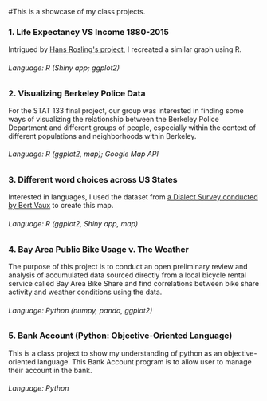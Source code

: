 #This is a showcase of my class projects.

### 1. Life Expectancy VS Income 1880-2015
Intrigued by [Hans Rosling's project](https://www.youtube.com/watch?v=jbkSRLYSojo), I recreated a similar graph using R.

###### Language: R (Shiny app; ggplot2)

### 2. Visualizing Berkeley Police Data
For the STAT 133 final project, our group was interested in finding some ways of visualizing the relationship
between the Berkeley Police Department and different groups of people, especially within the context of different
populations and neighborhoods within Berkeley.
###### Language: R (ggplot2, map); Google Map API

### 3. Different word choices across US States
Interested in languages, I used the dataset from [a Dialect Survey conducted by Bert Vaux](http://www4.uwm.edu/FLL/linguistics/dialect/index.html) to create this map. 
###### Language: R (ggplot2, Shiny app, map)

### 4. Bay Area Public Bike Usage v. The Weather
The purpose of this project is to conduct an open preliminary review and analysis of accumulated data sourced directly from a local bicycle rental service called Bay Area Bike Share and find correlations between bike share activity and weather conditions using the data.
###### Language: Python (numpy, panda, ggplot2)

### 5. Bank Account (Python: Objective-Oriented Language)
This is a class project to show my understanding of python as an objective-oriented language. This Bank Account program is to allow user to manage their account in the bank. 
###### Language: Python 

